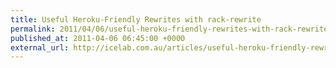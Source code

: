 ```yaml
---
title: Useful Heroku-Friendly Rewrites with rack-rewrite
permalink: 2011/04/06/useful-heroku-friendly-rewrites-with-rack-rewrite
published_at: 2011-04-06 06:45:00 +0000
external_url: http://icelab.com.au/articles/useful-heroku-friendly-rewrites-with-rack-rewrite/
---
```


